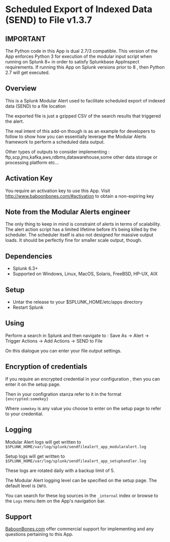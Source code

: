 # Scheduled Export of Indexed Data (SEND) to File v1.3.7

## IMPORTANT

The Python code in this App is dual 2.7/3 compatible.
This version of the App enforces Python 3 for execution of the modular input script when running on Splunk 8+ in order to satisfy Splunkbase AppInspect requirements.
If running this App on Splunk versions prior to 8 , then Python 2.7 will get executed.


## Overview

This is a Splunk Modular Alert used to facilitate scheduled export of indexed data (SEND) to a file location

The exported file is just a gzipped CSV of the search results that triggered the alert.

The real intent of this add-on though is as an example for developers to follow to show how you can essentially leverage the Modular Alerts framework to perform a scheduled data output.

Other types of outputs to consider implementing : ftp,scp,jms,kafka,aws,rdbms,datawarehouse,some other data storage or processing platform etc...

## Activation Key

You require an activation key to use this App. Visit http://www.baboonbones.com/#activation to obtain a non-expiring key

## Note from the Modular Alerts engineer

The only thing to keep in mind is constraint of alerts in terms of scalability. The alert action script has a limited lifetime before it’s being killed by the scheduler. The scheduler itself is also not designed for massive output loads. It should be perfectly fine for smaller scale output, though.

## Dependencies

* Splunk 6.3+
* Supported on Windows, Linux, MacOS, Solaris, FreeBSD, HP-UX, AIX

## Setup

* Untar the release to your $SPLUNK_HOME/etc/apps directory
* Restart Splunk


## Using

Perform a search in Splunk and then navigate to : Save As -> Alert -> Trigger Actions -> Add Actions -> SEND to File

On this dialogue you can enter your file output settings.

## Encryption of credentials

If you require an encrypted credential in your configuration , then you can enter it on the  setup page.

Then in your configration stanza refer to it in the format `{encrypted:somekey}`

Where `somekey` is any value you choose to enter on the setup page to refer to your credential.

## Logging

Modular Alert logs will get written to `$SPLUNK_HOME/var/log/splunk/sendfilealert_app_modularalert.log`

Setup logs will get written to `$SPLUNK_HOME/var/log/splunk/sendfilealert_app_setuphandler.log`

These logs are rotated daily with a backup limit of 5.

The Modular Alert logging level can be specified on the setup page. The default level is `INFO`.

You can search for these log sources in the `_internal` index or browse to the `Logs` menu item on the App's navigation bar.

## Support

[BaboonBones.com](http://www.baboonbones.com#support) offer commercial support for implementing and any questions pertaining to this App.

